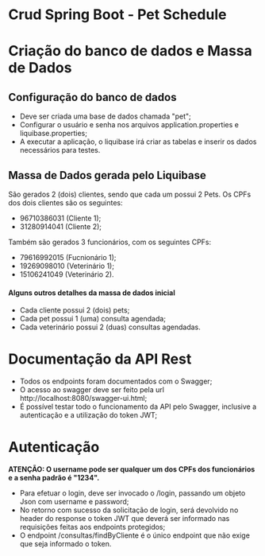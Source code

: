 # Crud Spring Boot - Pet Schedule

# Criação do banco de dados e Massa de Dados

## Configuração do banco de dados
- Deve ser criada uma base de dados chamada "pet";
- Configurar o usuário e senha nos arquivos application.properties e liquibase.properties;
- A executar a aplicação, o liquibase irá criar as tabelas e inserir os dados necessários para testes.

## Massa de Dados gerada pelo Liquibase
 São gerados 2 (dois) clientes, sendo que cada um possui 2 Pets. Os CPFs dos dois clientes são os seguintes:
 - 96710386031 (Cliente 1);
 - 31280914041 (Cliente 2);

Também são gerados 3 funcionários, com os seguintes CPFs:
- 79616992015 (Fucnionário 1);
- 19269098010 (Veterinário 1);
- 15106241049 (Veterinário 2).

#### Alguns outros detalhes da massa de dados inicial
- Cada cliente possui 2 (dois) pets;
- Cada pet possui 1 (uma) consulta agendada;
- Cada veterinário possui 2 (duas) consultas agendadas.

# Documentação da API Rest
   * Todos os endpoints foram documentados com o Swagger;
   * O acesso ao swagger deve ser feito pela url http://localhost:8080/swagger-ui.html; 
   * É possível testar todo o funcionamento da API pelo Swagger, inclusive a autenticação e a utilização do token JWT;

# Autenticação
   **ATENÇÃO: O username pode ser qualquer um dos CPFs dos funcionários e a senha padrão é "1234".**
   
   * Para efetuar o login, deve ser invocado o /login, passando um objeto Json com username e password;
   * No retorno com sucesso da solicitação de login, será devolvido no header do response o token JWT que deverá ser informado nas requisições feitas aos endpoints protegidos;
   * O endpoint /consultas/findByCliente é o único endpoint que não exige que seja informado o token.

